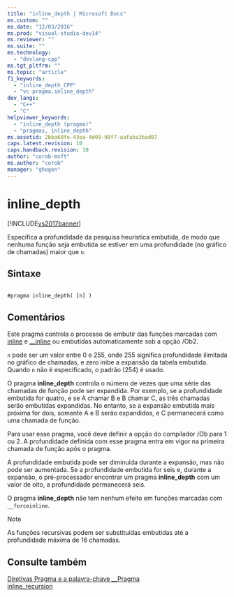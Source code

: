```yaml
---
title: "inline_depth | Microsoft Docs"
ms.custom: ""
ms.date: "12/03/2016"
ms.prod: "visual-studio-dev14"
ms.reviewer: ""
ms.suite: ""
ms.technology: 
  - "devlang-cpp"
ms.tgt_pltfrm: ""
ms.topic: "article"
f1_keywords: 
  - "inline_depth_CPP"
  - "vc-pragma.inline_depth"
dev_langs: 
  - "C++"
  - "C"
helpviewer_keywords: 
  - "inline_depth (pragma)"
  - "pragmas, inline_depth"
ms.assetid: 2bba60fe-43ea-4d09-90f7-aafaba3bad07
caps.latest.revision: 10
caps.handback.revision: 10
author: "corob-msft"
ms.author: "corob"
manager: "ghogen"
---
```

# inline_depth
[!INCLUDE[vs2017banner](../assembler/inline/includes/vs2017banner.md)]

Especifica a profundidade da pesquisa heurística embutida, de modo que nenhuma função seja embutida se estiver em uma profundidade \(no gráfico de chamadas\) maior que `n`.  
  
## Sintaxe  
  
```  
  
#pragma inline_depth( [n] )  
```  
  
## Comentários  
 Este pragma controla o processo de embutir das funções marcadas com [inline](../misc/inline-inline-forceinline.md) e [\_\_inline](../misc/inline-inline-forceinline.md) ou embutidas automaticamente sob a opção \/Ob2.  
  
 `n` pode ser um valor entre 0 e 255, onde 255 significa profundidade ilimitada no gráfico de chamadas, e zero inibe a expansão da tabela embutida.  Quando `n` não é especificado, o padrão \(254\) é usado.  
  
 O pragma **inline\_depth** controla o número de vezes que uma série das chamadas de função pode ser expandida.  Por exemplo, se a profundidade embutida for quatro, e se A chamar B e B chamar C, as três chamadas serão embutidas expandidas.  No entanto, se a expansão embutida mais próxima for dois, somente A e B serão expandidos, e C permanecerá como uma chamada de função.  
  
 Para usar esse pragma, você deve definir a opção do compilador \/Ob para 1 ou 2.  A profundidade definida com esse pragma entra em vigor na primeira chamada de função após o pragma.  
  
 A profundidade embutida pode ser diminuída durante a expansão, mas não pode ser aumentada.  Se a profundidade embutida for seis e, durante a expansão, o pré\-processador encontrar um pragma **inline\_depth** com um valor de oito, a profundidade permanecerá seis.  
  
 O pragma **inline\_depth** não tem nenhum efeito em funções marcadas com `__forceinline`.  
  
> [!NOTE]
>  As funções recursivas podem ser substituídas embutidas até a profundidade máxima de 16 chamadas.  
  
## Consulte também  
 [Diretivas Pragma e a palavra\-chave \_\_Pragma](../preprocessor/pragma-directives-and-the-pragma-keyword.md)   
 [inline\_recursion](../preprocessor/inline-recursion.md)